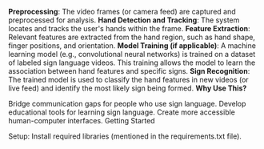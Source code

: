 **Preprocessing**: The video frames (or camera feed) are captured and preprocessed for analysis.
**Hand Detection and Tracking**: The system locates and tracks the user's hands within the frame.
**Feature Extraction**: Relevant features are extracted from the hand region, such as hand shape, finger positions, and orientation.
**Model Training (if applicable)**: A machine learning model (e.g., convolutional neural networks) is trained on a dataset of labeled sign language videos. This training allows the model to learn the association between hand features and specific signs.
**Sign Recognition**: The trained model is used to classify the hand features in new videos (or live feed) and identify the most likely sign being formed.
**Why Use This?**

Bridge communication gaps for people who use sign language.
Develop educational tools for learning sign language.
Create more accessible human-computer interfaces.
Getting Started

Setup:
Install required libraries (mentioned in the requirements.txt file).

